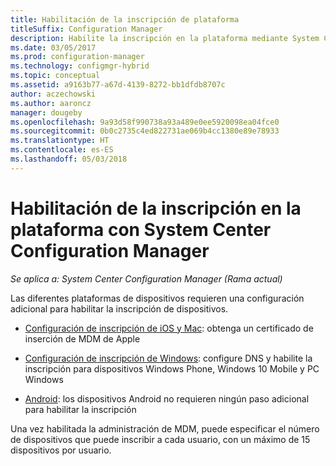 ```yaml
---
title: Habilitación de la inscripción de plataforma
titleSuffix: Configuration Manager
description: Habilite la inscripción en la plataforma mediante System Center Configuration Manager.
ms.date: 03/05/2017
ms.prod: configuration-manager
ms.technology: configmgr-hybrid
ms.topic: conceptual
ms.assetid: a9163b77-a67d-4139-8272-bb1dfdb8707c
author: aczechowski
ms.author: aaroncz
manager: dougeby
ms.openlocfilehash: 9a93d58f990738a93a489e0ee5920098ea04fce0
ms.sourcegitcommit: 0b0c2735c4ed822731ae069b4cc1380e89e78933
ms.translationtype: HT
ms.contentlocale: es-ES
ms.lasthandoff: 05/03/2018
---
```

# <a name="enable-platform-enrollment-with-system-center-configuration-manager-and-microsoft-intune"></a>Habilitación de la inscripción en la plataforma con System Center Configuration Manager

*Se aplica a: System Center Configuration Manager (Rama actual)*

Las diferentes plataformas de dispositivos requieren una configuración adicional para habilitar la inscripción de dispositivos.
  - [Configuración de inscripción de iOS y Mac](enroll-hybrid-ios-mac.md): obtenga un certificado de inserción de MDM de Apple

  - [Configuración de inscripción de Windows](enroll-hybrid-windows.md): configure DNS y habilite la inscripción para dispositivos Windows Phone, Windows 10 Mobile y PC Windows

  - [Android](enroll-hybrid-android.md): los dispositivos Android no requieren ningún paso adicional para habilitar la inscripción

Una vez habilitada la administración de MDM, puede especificar el número de dispositivos que puede inscribir a cada usuario, con un máximo de 15 dispositivos por usuario.
